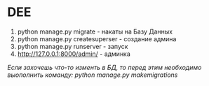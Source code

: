 # DEE

1) python manage.py migrate - накаты на Базу Данных
2) python manage.py createsuperser - создание админа
3) python manage.py runserver - запуск
4) http://127.0.0.1:8000/admin/ - админка

*Если захочешь что-то изменть в БД, 
то перед этим необходимо выополнить команду:
python manage.py makemigrations*

